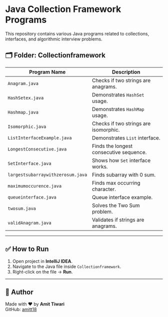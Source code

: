 # Java Collection Framework Programs

This repository contains various Java programs related to collections, interfaces, and algorithmic interview problems.

## 🗂️ Folder: Collectionframework

| Program Name                       | Description |
|-----------------------------------|-------------|
| `Anagram.java`                    | Checks if two strings are anagrams. |
| `HashSetex.java`                  | Demonstrates `HashSet` usage. |
| `Hashmap.java`                    | Demonstrates `HashMap` usage. |
| `Isomorphic.java`                 | Checks if two strings are isomorphic. |
| `ListInterfaceExample.java`       | Demonstrates `List` interface. |
| `LongestConsecutive.java`         | Finds the longest consecutive sequence. |
| `SetInterface.java`               | Shows how `Set` interface works. |
| `largestsubarraywithzerosum.java` | Finds subarray with 0 sum. |
| `maximumoccurence.java`           | Finds max occurring character. |
| `queueinterface.java`             | Queue interface example. |
| `twosum.java`                     | Solves the Two Sum problem. |
| `validAnagram.java`               | Validates if strings are anagrams. |

---

## ✅ How to Run

1. Open project in **IntelliJ IDEA**.
2. Navigate to the Java file inside `Collectionframework`.
3. Right-click on the file → **Run**.

---

## 🙋 Author

Made with ❤️ by **Amit Tiwari**  
GitHub: [amitt18](https://github.com/amitt18)

